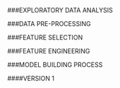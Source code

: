###EXPLORATORY DATA ANALYSIS

###DATA PRE-PROCESSING

###FEATURE SELECTION

###FEATURE ENGINEERING

###MODEL BUILDING PROCESS

####VERSION 1
